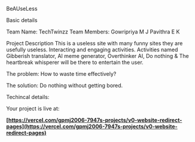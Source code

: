 BeAUseLess

Basic details

Team Name: TechTwinzz
Team Members: Gowripriya M J
              Pavithra E K

Project Description
   This is a useless site with many funny sites they are usefully useless. Interacting and engaging activities. Activities named Gibberish translator, AI meme generator, Overthinker AI, Do nothing & The heartbreak whisperer will be there to entertain the user.

The problem: How to waste time effectively?

The solution: Do nothing without getting bored.

Techincal details:




   
Your project is live at:

**[https://vercel.com/gpmj2006-7947s-projects/v0-website-redirect-pages](https://vercel.com/gpmj2006-7947s-projects/v0-website-redirect-pages)**
